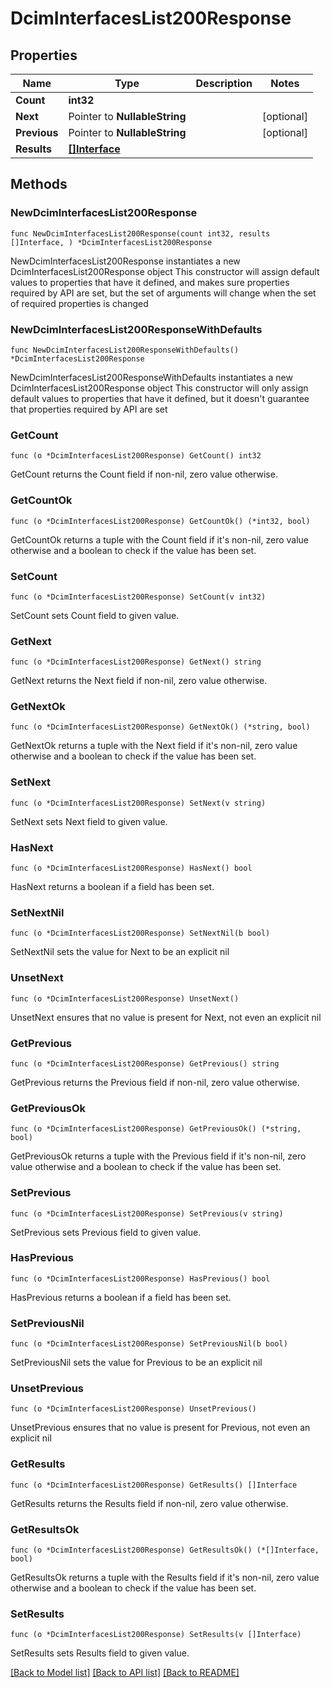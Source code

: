 # DcimInterfacesList200Response

## Properties

Name | Type | Description | Notes
------------ | ------------- | ------------- | -------------
**Count** | **int32** |  | 
**Next** | Pointer to **NullableString** |  | [optional] 
**Previous** | Pointer to **NullableString** |  | [optional] 
**Results** | [**[]Interface**](Interface.md) |  | 

## Methods

### NewDcimInterfacesList200Response

`func NewDcimInterfacesList200Response(count int32, results []Interface, ) *DcimInterfacesList200Response`

NewDcimInterfacesList200Response instantiates a new DcimInterfacesList200Response object
This constructor will assign default values to properties that have it defined,
and makes sure properties required by API are set, but the set of arguments
will change when the set of required properties is changed

### NewDcimInterfacesList200ResponseWithDefaults

`func NewDcimInterfacesList200ResponseWithDefaults() *DcimInterfacesList200Response`

NewDcimInterfacesList200ResponseWithDefaults instantiates a new DcimInterfacesList200Response object
This constructor will only assign default values to properties that have it defined,
but it doesn't guarantee that properties required by API are set

### GetCount

`func (o *DcimInterfacesList200Response) GetCount() int32`

GetCount returns the Count field if non-nil, zero value otherwise.

### GetCountOk

`func (o *DcimInterfacesList200Response) GetCountOk() (*int32, bool)`

GetCountOk returns a tuple with the Count field if it's non-nil, zero value otherwise
and a boolean to check if the value has been set.

### SetCount

`func (o *DcimInterfacesList200Response) SetCount(v int32)`

SetCount sets Count field to given value.


### GetNext

`func (o *DcimInterfacesList200Response) GetNext() string`

GetNext returns the Next field if non-nil, zero value otherwise.

### GetNextOk

`func (o *DcimInterfacesList200Response) GetNextOk() (*string, bool)`

GetNextOk returns a tuple with the Next field if it's non-nil, zero value otherwise
and a boolean to check if the value has been set.

### SetNext

`func (o *DcimInterfacesList200Response) SetNext(v string)`

SetNext sets Next field to given value.

### HasNext

`func (o *DcimInterfacesList200Response) HasNext() bool`

HasNext returns a boolean if a field has been set.

### SetNextNil

`func (o *DcimInterfacesList200Response) SetNextNil(b bool)`

 SetNextNil sets the value for Next to be an explicit nil

### UnsetNext
`func (o *DcimInterfacesList200Response) UnsetNext()`

UnsetNext ensures that no value is present for Next, not even an explicit nil
### GetPrevious

`func (o *DcimInterfacesList200Response) GetPrevious() string`

GetPrevious returns the Previous field if non-nil, zero value otherwise.

### GetPreviousOk

`func (o *DcimInterfacesList200Response) GetPreviousOk() (*string, bool)`

GetPreviousOk returns a tuple with the Previous field if it's non-nil, zero value otherwise
and a boolean to check if the value has been set.

### SetPrevious

`func (o *DcimInterfacesList200Response) SetPrevious(v string)`

SetPrevious sets Previous field to given value.

### HasPrevious

`func (o *DcimInterfacesList200Response) HasPrevious() bool`

HasPrevious returns a boolean if a field has been set.

### SetPreviousNil

`func (o *DcimInterfacesList200Response) SetPreviousNil(b bool)`

 SetPreviousNil sets the value for Previous to be an explicit nil

### UnsetPrevious
`func (o *DcimInterfacesList200Response) UnsetPrevious()`

UnsetPrevious ensures that no value is present for Previous, not even an explicit nil
### GetResults

`func (o *DcimInterfacesList200Response) GetResults() []Interface`

GetResults returns the Results field if non-nil, zero value otherwise.

### GetResultsOk

`func (o *DcimInterfacesList200Response) GetResultsOk() (*[]Interface, bool)`

GetResultsOk returns a tuple with the Results field if it's non-nil, zero value otherwise
and a boolean to check if the value has been set.

### SetResults

`func (o *DcimInterfacesList200Response) SetResults(v []Interface)`

SetResults sets Results field to given value.



[[Back to Model list]](../README.md#documentation-for-models) [[Back to API list]](../README.md#documentation-for-api-endpoints) [[Back to README]](../README.md)


